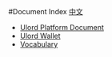 #Document Index
[中文](ReadMe_zh.md)

- [Ulord Platform Document](ulord_pass_en.md)
- [Ulord Wallet](ulord_wallet_en.md)
- [Vocabulary](vocabulary.md)